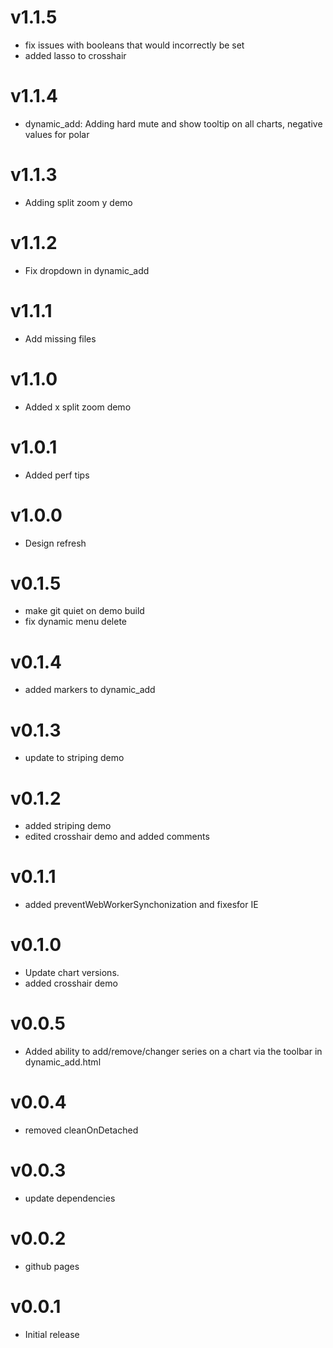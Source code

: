 v1.1.5
==================
* fix issues with booleans that would incorrectly be set
* added lasso to crosshair

v1.1.4
==================
* dynamic_add: Adding hard mute and show tooltip on all charts, negative values for polar

v1.1.3
==================
* Adding split zoom y demo

v1.1.2
==================
* Fix dropdown in dynamic_add

v1.1.1
==================
* Add missing files

v1.1.0
==================
* Added x split zoom demo

v1.0.1
==================
* Added perf tips

v1.0.0
==================
* Design refresh

v0.1.5
==================
* make git quiet on demo build
* fix dynamic menu delete

v0.1.4
==================
* added markers to dynamic_add

v0.1.3
==================
* update to striping demo

v0.1.2
==================
* added striping demo
* edited crosshair demo and added comments

v0.1.1
==================
* added preventWebWorkerSynchonization and fixesfor IE

v0.1.0
==================
* Update chart versions.
* added crosshair demo

v0.0.5
==================
* Added ability to add/remove/changer series on a chart via the toolbar in dynamic_add.html

v0.0.4
==================
* removed cleanOnDetached

v0.0.3
==================
* update dependencies

v0.0.2
==================
* github pages

v0.0.1
==================
* Initial release
